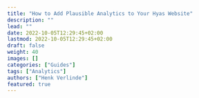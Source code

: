 ```yaml
---
title: "How to Add Plausible Analytics to Your Hyas Website"
description: ""
lead: ""
date: 2022-10-05T12:29:45+02:00
lastmod: 2022-10-05T12:29:45+02:00
draft: false
weight: 40
images: []
categories: ["Guides"]
tags: ["Analytics"]
authors: ["Henk Verlinde"]
featured: true
---
```

